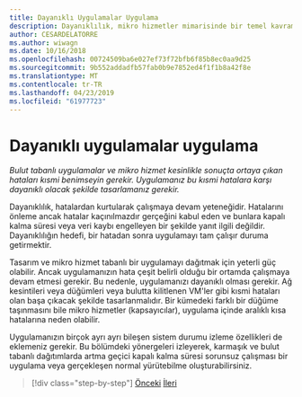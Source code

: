 ```yaml
---
title: Dayanıklı Uygulamalar Uygulama
description: Dayanıklılık, mikro hizmetler mimarisinde bir temel kavramlar hakkında bilgi edinin. Geçici hatalar meydana gelir çünkü düzgün bir şekilde işlemek nasıl bilmeniz gerekir.
author: CESARDELATORRE
ms.author: wiwagn
ms.date: 10/16/2018
ms.openlocfilehash: 00724509ba6e027ef73f72bfb6f85b8ec0aa9d25
ms.sourcegitcommit: 9b552addadfb57fab0b9e7852ed4f1f1b8a42f8e
ms.translationtype: MT
ms.contentlocale: tr-TR
ms.lasthandoff: 04/23/2019
ms.locfileid: "61977723"
---
```

# <a name="implement-resilient-applications"></a>Dayanıklı uygulamalar uygulama

*Bulut tabanlı uygulamalar ve mikro hizmet kesinlikle sonuçta ortaya çıkan hataları kısmi benimseyin gerekir. Uygulamanız bu kısmi hatalara karşı dayanıklı olacak şekilde tasarlamanız gerekir.*

Dayanıklılık, hatalardan kurtularak çalışmaya devam yeteneğidir. Hatalarını önleme ancak hatalar kaçınılmazdır gerçeğini kabul eden ve bunlara kapalı kalma süresi veya veri kaybı engelleyen bir şekilde yanıt ilgili değildir. Dayanıklılığın hedefi, bir hatadan sonra uygulamayı tam çalışır duruma getirmektir.

Tasarım ve mikro hizmet tabanlı bir uygulamayı dağıtmak için yeterli güç olabilir. Ancak uygulamanızın hata çeşit belirli olduğu bir ortamda çalışmaya devam etmesi gerekir. Bu nedenle, uygulamanızı dayanıklı olması gerekir. Ağ kesintileri veya düğümleri veya bulutta kilitlenen VM'ler gibi kısmi hataları olan başa çıkacak şekilde tasarlanmalıdır. Bir kümedeki farklı bir düğüme taşınmasını bile mikro hizmetler (kapsayıcılar), uygulama içinde aralıklı kısa hatalarına neden olabilir.

Uygulamanızın birçok ayrı ayrı bileşen sistem durumu izleme özellikleri de eklemeniz gerekir. Bu bölümdeki yönergeleri izleyerek, karmaşık ve bulut tabanlı dağıtımlarda artma geçici kapalı kalma süresi sorunsuz çalışması bir uygulama veya gerçekleşen normal yürütebilme oluşturabilirsiniz.

>[!div class="step-by-step"]
>[Önceki](../microservice-ddd-cqrs-patterns/microservice-application-layer-implementation-web-api.md)
>[İleri](handle-partial-failure.md)